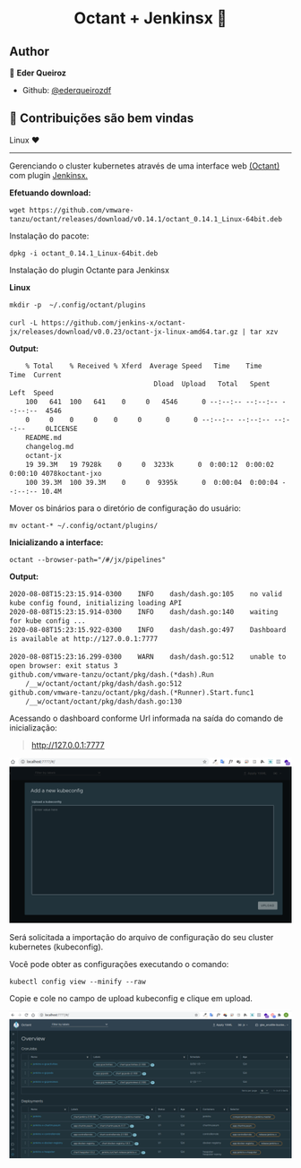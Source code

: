 <h1 align="center">Octant + Jenkinsx  👋</h1>

## Author
👤 **Eder Queiroz**
* Github: [@ederqueirozdf](https://github.com/ederqueirozdf)

## 🤝 Contribuições são bem vindas
Linux ❤️
<hr>

Gerenciando o cluster kubernetes através de uma interface web [(Octant)](https://github.com/vmware-tanzu/octant) com plugin [Jenkinsx.](https://github.com/jenkins-x/octant-jx)

**Efetuando download:**

    wget https://github.com/vmware-tanzu/octant/releases/download/v0.14.1/octant_0.14.1_Linux-64bit.deb

Instalação do pacote:

    dpkg -i octant_0.14.1_Linux-64bit.deb

Instalação do plugin Octante para Jenkinsx

**Linux**

    mkdir -p  ~/.config/octant/plugins

    curl -L https://github.com/jenkins-x/octant-jx/releases/download/v0.0.23/octant-jx-linux-amd64.tar.gz | tar xzv

**Output:**

        % Total    % Received % Xferd  Average Speed   Time    Time     Time  Current
                                        Dload  Upload   Total   Spent    Left  Speed
        100   641  100   641    0     0   4546      0 --:--:-- --:--:-- --:--:--  4546
        0     0    0     0    0     0      0      0 --:--:-- --:--:-- --:--:--     0LICENSE
        README.md
        changelog.md
        octant-jx
        19 39.3M   19 7928k    0     0  3233k      0  0:00:12  0:00:02  0:00:10 4078koctant-jxo
        100 39.3M  100 39.3M    0     0  9395k      0  0:00:04  0:00:04 --:--:-- 10.4M

Mover os binários para o diretório de configuração do usuário:

    mv octant-* ~/.config/octant/plugins/

**Inicializando a interface:**

    octant --browser-path="/#/jx/pipelines"

**Output:**

    2020-08-08T15:23:15.914-0300	INFO	dash/dash.go:105	no valid kube config found, initializing loading API
    2020-08-08T15:23:15.914-0300	INFO	dash/dash.go:140	waiting for kube config ...
    2020-08-08T15:23:15.922-0300	INFO	dash/dash.go:497	Dashboard is available at http://127.0.0.1:7777

    2020-08-08T15:23:16.299-0300	WARN	dash/dash.go:512	unable to open browser: exit status 3
    github.com/vmware-tanzu/octant/pkg/dash.(*dash).Run
        /__w/octant/octant/pkg/dash/dash.go:512
    github.com/vmware-tanzu/octant/pkg/dash.(*Runner).Start.func1
        /__w/octant/octant/pkg/dash/dash.go:130

Acessando o dashboard conforme Url informada na saída do comando de inicialização:

> http://127.0.0.1:7777 


![Octant UI](img/octant-ui.png)

Será solicitada a importação do arquivo de configuração do seu cluster kubernetes (kubeconfig).

Você pode obter as configurações executando o comando:

    kubectl config view --minify --raw

Copie e cole no campo de upload kubeconfig e clique em upload.

![Octant](img/octant.png)

